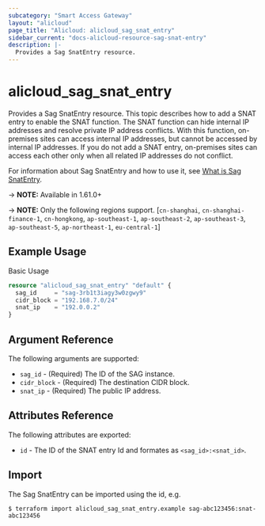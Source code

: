 ```yaml
---
subcategory: "Smart Access Gateway"
layout: "alicloud"
page_title: "Alicloud: alicloud_sag_snat_entry"
sidebar_current: "docs-alicloud-resource-sag-snat-entry"
description: |-
  Provides a Sag SnatEntry resource.
---
```


# alicloud\_sag\_snat_entry

Provides a Sag SnatEntry resource. This topic describes how to add a SNAT entry to enable the SNAT function. The SNAT function can hide internal IP addresses and resolve private IP address conflicts. With this function, on-premises sites can access internal IP addresses, but cannot be accessed by internal IP addresses. If you do not add a SNAT entry, on-premises sites can access each other only when all related IP addresses do not conflict.

For information about Sag SnatEntry and how to use it, see [What is Sag SnatEntry](https://www.alibabacloud.com/help/doc-detail/124231.htm).

-> **NOTE:** Available in 1.61.0+

-> **NOTE:** Only the following regions support. [`cn-shanghai`, `cn-shanghai-finance-1`, `cn-hongkong`, `ap-southeast-1`, `ap-southeast-2`, `ap-southeast-3`, `ap-southeast-5`, `ap-northeast-1`, `eu-central-1`]

## Example Usage

Basic Usage

```terraform
resource "alicloud_sag_snat_entry" "default" {
  sag_id     = "sag-3rb1t3iagy3w0zgwy9"
  cidr_block = "192.168.7.0/24"
  snat_ip    = "192.0.0.2"
}
```
## Argument Reference

The following arguments are supported:

* `sag_id` - (Required) The ID of the SAG instance.
* `cidr_block` - (Required) The destination CIDR block.
* `snat_ip` - (Required) The public IP address.

## Attributes Reference

The following attributes are exported:

* `id` - The ID of the SNAT entry Id and formates as `<sag_id>:<snat_id>`.

## Import

The Sag SnatEntry can be imported using the id, e.g.

```shell
$ terraform import alicloud_sag_snat_entry.example sag-abc123456:snat-abc123456
```

